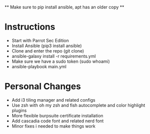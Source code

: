 ** Make sure to pip install ansible, apt has an older copy **

# Instructions
* Start with Parrot Sec Edition
* Install Ansible (pip3 install ansible)
* Clone and enter the repo (git clone)
* ansible-galaxy install -r requirements.yml
* Make sure we have a sudo token (sudo whoami)
* ansible-playbook main.yml

# Personal Changes
* Add i3 tiling manager and related configs
* Use zsh with oh my zsh and fish autocomplete and color highlight plugins
* More flexible burpsuite certificate installation
* Add cascadia code font and related nerd font
* Minor fixes i needed to make things work